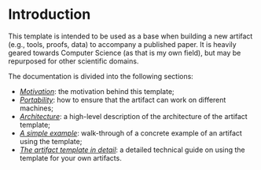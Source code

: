 # Introduction

This template is intended to be used as a base when building a new artifact (e.g., tools, proofs,
data) to accompany a published paper. It is heavily geared towards Computer Science (as that is my
own field), but may be repurposed for other scientific domains.

The documentation is divided into the following sections:

- [_Motivation_](./motivation.md): the motivation behind this template;
- [_Portability_](./portability.md): how to ensure that the artifact can work on different machines;
- [_Architecture_](./architecture.md): a high-level description of the architecture of the artifact
  template;
- [_A simple example_](./example.md): walk-through of a concrete example of an artifact using the
  template;
- [_The artifact template in detail_](./template.md): a detailed technical guide on using the
  template for your own artifacts.
